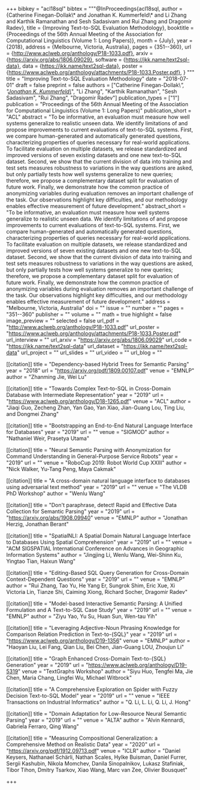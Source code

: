 +++
bibkey = "acl18sql"
bibtex = """@InProceedings{acl18sql,
  author    = {Catherine Finegan-Dollak\\* and Jonathan K. Kummerfeld\\* and Li Zhang and Karthik Ramanathan and Sesh Sadasivam and Rui Zhang and Dragomir Radev},
  title     = {Improving Text-to-SQL Evaluation Methodology},
  booktitle = {Proceedings of the 56th Annual Meeting of the Association for Computational Linguistics (Volume 1: Long Papers)},
  month     = {July},
  year      = {2018},
  address   = {Melbourne, Victoria, Australia},
  pages     = {351--360},
  url       = {http://www.aclweb.org/anthology/P18-1033.pdf},
  arxiv     = {https://arxiv.org/abs/1806.09029},
  software  = {https://jkk.name/text2sql-data},
  data      = {https://jkk.name/text2sql-data},
  poster    = {https://www.aclweb.org/anthology/attachments/P18-1033.Poster.pdf},
}
"""
title = "Improving Text-to-SQL Evaluation Methodology"
date = "2018-07-01"
draft = false
preprint = false
authors = ["Catherine Finegan-Dollak\\*", "<span style='text-decoration:underline;'>Jonathan K. Kummerfeld\\*</span>", "Li Zhang", "Karthik Ramanathan", "Sesh Sadasivam", "Rui Zhang", "Dragomir Radev"]
publication_types = ["1"]
publication = "Proceedings of the 56th Annual Meeting of the Association for Computational Linguistics (Volume 1: Long Papers)"
publication_short = "ACL"
abstract = "To be informative, an evaluation must measure how well systems generalize to realistic unseen data. We identify limitations of and propose improvements to current evaluations of text-to-SQL systems. First, we compare human-generated and automatically generated questions, characterizing properties of queries necessary for real-world applications. To facilitate evaluation on multiple datasets, we release standardized and improved versions of seven existing datasets and one new text-to-SQL dataset. Second, we show that the current division of data into training and test sets measures robustness to variations in the way questions are asked, but only partially tests how well systems generalize to new queries; therefore, we propose a complementary dataset split for evaluation of future work. Finally, we demonstrate how the common practice of anonymizing variables during evaluation removes an important challenge of the task. Our observations highlight key difficulties, and our methodology enables effective measurement of future development."
abstract_short = "To be informative, an evaluation must measure how well systems generalize to realistic unseen data. We identify limitations of and propose improvements to current evaluations of text-to-SQL systems. First, we compare human-generated and automatically generated questions, characterizing properties of queries necessary for real-world applications. To facilitate evaluation on multiple datasets, we release standardized and improved versions of seven existing datasets and one new text-to-SQL dataset. Second, we show that the current division of data into training and test sets measures robustness to variations in the way questions are asked, but only partially tests how well systems generalize to new queries; therefore, we propose a complementary dataset split for evaluation of future work. Finally, we demonstrate how the common practice of anonymizing variables during evaluation removes an important challenge of the task. Our observations highlight key difficulties, and our methodology enables effective measurement of future development."
address = "Melbourne, Victoria, Australia"
doi = ""
issue = ""
number = ""
pages = "351--360"
publisher = ""
volume = ""
math = true
highlight = false
image_preview = ""
selected = false
url_pdf = "http://www.aclweb.org/anthology/P18-1033.pdf"
url_poster = "https://www.aclweb.org/anthology/attachments/P18-1033.Poster.pdf"
url_interview = ""
url_arxiv = "https://arxiv.org/abs/1806.09029"
url_code = "https://jkk.name/text2sql-data"
url_dataset = "https://jkk.name/text2sql-data"
url_project = ""
url_slides = ""
url_video = ""
url_blog = ""

[[citation]]
title = "Dependency-based Hybrid Trees for Semantic Parsing"
year = "2018"
url = "https://arxiv.org/pdf/1809.00107.pdf"
venue = "EMNLP"
author = "Zhanming Jie, Wei Lu"

[[citation]]
title = "Towards Complex Text-to-SQL in Cross-Domain Database with Intermediate Representation"
year = "2019"
url = "https://www.aclweb.org/anthology/D18-1265.pdf"
venue = "ACL"
author = "Jiaqi Guo, Zecheng Zhan, Yan Gao, Yan Xiao, Jian-Guang Lou, Ting Liu, and Dongmei Zhang"

[[citation]]
title = "Bootstrapping an End-to-End Natural Language Interface for Databases"
year = "2019"
url = ""
venue = "SIGMOD"
author = "Nathaniel Weir, Prasetya Utama"

[[citation]]
title = "Neural Semantic Parsing with Anonymization for Command Understanding in General-Purpose Service Robots"
year = "2019"
url = ""
venue = "RoboCup 2019: Robot World Cup XXIII"
author = "Nick Walker, Yu-Tang Peng, Maya Cakmak"

[[citation]]
title = "A cross-domain natural language interface to databases using adversarial text method"
year = "2019"
url = ""
venue = "The VLDB PhD Workshop"
author = "Wenlu Wang"

[[citation]]
title = "Don't paraphrase, detect! Rapid and Effective Data Collection for Semantic Parsing"
year = "2019"
url = "https://arxiv.org/abs/1908.09940"
venue = "EMNLP"
author = "Jonathan Herzig, Jonathan Berant"

[[citation]]
title = "SpatialNLI: A Spatial Domain Natural Language Interface to Databases Using Spatial Comprehension"
year = "2019"
url = ""
venue = "ACM SIGSPATIAL International Conference on Advances in Geographic Information Systems"
author = "Jingjing Li, Wenlu Wang, Wei-Shinn Ku, Yingtao Tian, Haixun Wang"

[[citation]]
title = "Editing-Based SQL Query Generation for Cross-Domain Context-Dependent Questions"
year = "2019"
url = ""
venue = "EMNLP"
author = "Rui Zhang, Tao Yu, He Yang Er, Sungrok Shim, Eric Xue, Xi Victoria Lin, Tianze Shi, Caiming Xiong, Richard Socher, Dragomir Radev"

[[citation]]
title = "Model-based Interactive Semantic Parsing: A Unified Formulation and A Text-to-SQL Case Study"
year = "2019"
url = ""
venue = "EMNLP"
author = "Ziyu Yao, Yu Su, Huan Sun, Wen-tau Yih"

[[citation]]
title = "Leveraging Adjective-Noun Phrasing Knowledge for Comparison Relation Prediction in Text-to-{SQL}"
year = "2019"
url = "https://www.aclweb.org/anthology/D19-1356"
venue = "EMNLP"
author = "Haoyan Liu, Lei Fang, Qian Liu, Bei Chen, Jian-Guang LOU, Zhoujun Li"

[[citation]]
title = "Graph Enhanced Cross-Domain Text-to-{SQL} Generation"
year = "2019"
url = "https://www.aclweb.org/anthology/D19-5319"
venue = "TextGraphs Workshop"
author = "Siyu Huo, Tengfei Ma, Jie Chen, Maria Chang, Lingfei Wu, Michael Witbrock"

[[citation]]
title = "A Comprehensive Exploration on Spider with Fuzzy Decision Text-to-SQL Model"
year = "2019"
url = ""
venue = "IEEE Transactions on Industrial Informatics"
author = "Q. Li, L. Li, Q. Li, J. Hong"

[[citation]]
title = "Domain Adaptation for Low-Resource Neural Semantic Parsing"
year = "2019"
url = ""
venue = "ALTA"
author = "Alvin Kennardi, Gabriela Ferraro, Qing Wang"

[[citation]]
title = "Measuring Compositional Generalization: a Comprehensive Method on Realistic Data"
year = "2020"
url = "https://arxiv.org/pdf/1912.09713.pdf"
venue = "ICLR"
author = "Daniel Keysers, Nathanael Schärli, Nathan Scales, Hylke Buisman, Daniel Furrer, Sergii Kashubin, Nikola Momchev, Danila Sinopalnikov, Lukasz Stafiniak, Tibor Tihon, Dmitry Tsarkov, Xiao Wang, Marc van Zee, Olivier Bousquet"


+++